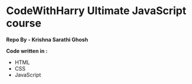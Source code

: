 # CodeWithHarry Ultimate JavaScript course

**Repo By - Krishna Sarathi Ghosh**

**Code written in :**
<ul>
  <li>HTML</li>
  <li>CSS</li>
  <li>JavaScript</li>
</ul>


